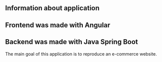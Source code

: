## Information about application ##
 
 ## Frontend was made with Angular ##
 ## Backend was made with Java Spring Boot ##
 
 The main goal of this application is to reproduce an e-commerce website.
 
 
 
 
